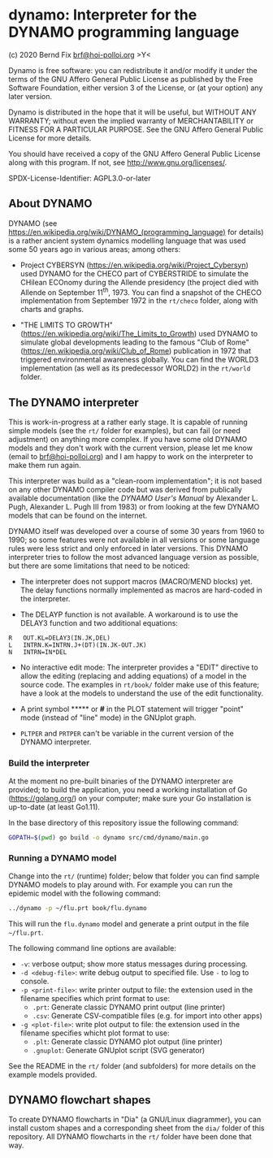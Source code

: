 
dynamo: Interpreter for the DYNAMO programming language
=======================================================

(c) 2020 Bernd Fix <brf@hoi-polloi.org>   >Y<

Dynamo is free software: you can redistribute it and/or modify it
under the terms of the GNU Affero General Public License as published
by the Free Software Foundation, either version 3 of the License,
or (at your option) any later version.

Dynamo is distributed in the hope that it will be useful, but
WITHOUT ANY WARRANTY; without even the implied warranty of
MERCHANTABILITY or FITNESS FOR A PARTICULAR PURPOSE.  See the GNU
Affero General Public License for more details.

You should have received a copy of the GNU Affero General Public License
along with this program.  If not, see <http://www.gnu.org/licenses/>.

SPDX-License-Identifier: AGPL3.0-or-later

## About DYNAMO

DYNAMO (see https://en.wikipedia.org/wiki/DYNAMO_(programming_language) for
details) is a rather ancient system dynamics modelling language that was used
some 50 years ago in various areas; among others:

* Project CYBERSYN (https://en.wikipedia.org/wiki/Project_Cybersyn) used
DYNAMO for the CHECO part of CYBERSTRIDE to simulate the CHilean ECOnomy during
the Allende presidency (the project died with Allende on September
11<sup>th</sup>, 1973. You can find a snapshot of the CHECO implementation from
September 1972 in the `rt/checo` folder, along with charts and graphs.

* "THE LIMITS TO GROWTH" (https://en.wikipedia.org/wiki/The_Limits_to_Growth)
used DYNAMO to simulate global developments leading to the famous "Club of
Rome" (https://en.wikipedia.org/wiki/Club_of_Rome) publication in 1972 that
triggered environmental awareness globally. You can find the WORLD3
implementation (as well as its predecessor WORLD2) in the `rt/world` folder.

## The DYNAMO interpreter

This is work-in-progress at a rather early stage. It is capable of running
simple models (see the `rt/` folder for examples), but can fail (or need
adjustment) on anything more complex. If you have some old DYNAMO models and
they don't work with the current version, please let me know (email to
brf@hoi-polloi.org) and I am happy to work on the interpreter to make them
run again.

This interpreter was build as a "clean-room implementation"; it is not based on
any other DYNAMO compiler code but was derived from publically available
documentation (like the _DYNAMO User's Manual_ by Alexander L. Pugh, Alexander
L. Pugh III from 1983) or from looking at the few DYNAMO models that can be
found on the internet.

DYNAMO itself was developed over a course of some 30 years from 1960 to 1990;
so some features were not available in all versions or some language rules were
less strict and only enforced in later versions. This DYNAMO interpreter tries
to follow the most advanced language version as possible, but there are some
limitations that need to be noticed:

* The interpreter does not support macros (MACRO/MEND blocks) yet. The delay
functions normally implemented as macros are hard-coded in the interpreter.

* The DELAYP function is not available. A workaround is to use the DELAY3
function and two additional equations:

```
R   OUT.KL=DELAY3(IN.JK,DEL)
L   INTRN.K=INTRN.J+(DT)(IN.JK-OUT.JK)
N   INTRN=IN*DEL
```

* No interactive edit mode: The interpreter provides a "EDIT" directive to
allow the editing (replacing and adding equations) of a model in the source
code. The examples in `rt/book/` folder make use of this feature; have a look
at the models to understand the use of the edit functionality.

* A print symbol ***** or **#** in the PLOT statement will trigger "point" mode
(instead of "line" mode) in the GNUplot graph.

* `PLTPER` and `PRTPER` can't be variable in the current version of the DYNAMO
interpreter.

### Build the interpreter

At the moment no pre-built binaries of the DYNAMO interpreter are provided; to
build the application, you need a working installation of Go
(https://golang.org/) on your computer; make sure your Go installation is
up-to-date (at least Go1.11).

In the base directory of this repository issue the following command:

```bash
GOPATH=$(pwd) go build -o dynamo src/cmd/dynamo/main.go
```

### Running a DYNAMO model

Change into the `rt/` (runtime) folder; below that folder you can find sample
DYNAMO models to play around with. For example you can run the epidemic model
with the following command:

```bash
../dynamo -p ~/flu.prt book/flu.dynamo
```

This will run the `flu.dynamo` model and generate a print output in the file
`~/flu.prt`.

The following command line options are available:

* `-v`: verbose output; show more status messages during processing.
* `-d <debug-file>`: write debug output to specified file. Use `-` to log to
console.
* `-p <print-file>`: write printer output to file: the extension used in the
filename specifies which print format to use:
    * `.prt`: Generate classic DYNAMO print output (line printer)
    * `.csv`: Generate CSV-compatible files (e.g. for import into other apps)
* `-g <plot-file>`: write plot output to file: the extension used in the
filename specifies whicht plot format to use:
    * `.plt`: Generate classic DYNAMO plot output (line printer)
    * `.gnuplot`: Generate GNUplot script (SVG generator)

See the README in the `rt/` folder (and subfolders) for more details on the
example models provided.

## DYNAMO flowchart shapes

To create DYNAMO flowcharts in "Dia" (a GNU/Linux diagrammer), you can install
custom shapes and a corresponding sheet from the `dia/` folder of this
repository. All DYNAMO flowcharts in the `rt/` folder have been done that way.

